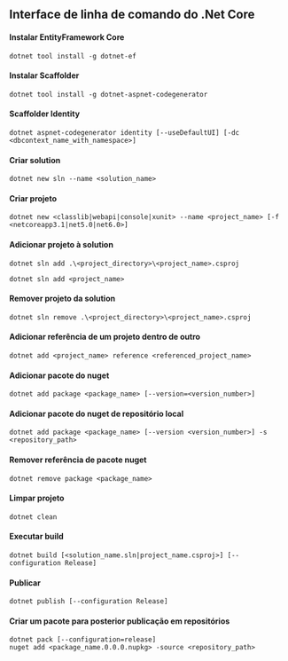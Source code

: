## Interface de linha de comando do .Net Core

#### Instalar EntityFramework Core
```
dotnet tool install -g dotnet-ef
```

#### Instalar Scaffolder
```
dotnet tool install -g dotnet-aspnet-codegenerator
```

#### Scaffolder Identity
```
dotnet aspnet-codegenerator identity [--useDefaultUI] [-dc <dbcontext_name_with_namespace>]
```

#### Criar solution
```
dotnet new sln --name <solution_name>
```

#### Criar projeto
```
dotnet new <classlib|webapi|console|xunit> --name <project_name> [-f <netcoreapp3.1|net5.0|net6.0>]
```

#### Adicionar projeto à solution
```
dotnet sln add .\<project_directory>\<project_name>.csproj
```
```
dotnet sln add <project_name>
```

#### Remover projeto da solution
```
dotnet sln remove .\<project_directory>\<project_name>.csproj
```

#### Adicionar referência de um projeto dentro de outro
```
dotnet add <project_name> reference <referenced_project_name>
```

#### Adicionar pacote do nuget
```
dotnet add package <package_name> [--version=<version_number>]
```

#### Adicionar pacote do nuget de repositório local
```
dotnet add package <package_name> [--version <version_number>] -s <repository_path>
```

#### Remover referência de pacote nuget
```
dotnet remove package <package_name>
```

#### Limpar projeto
```
dotnet clean
```

#### Executar build
```
dotnet build [<solution_name.sln|project_name.csproj>] [--configuration Release]
```

#### Publicar
```
dotnet publish [--configuration Release]
```

#### Criar um pacote para posterior publicação em repositórios
```
dotnet pack [--configuration=release]
nuget add <package_name.0.0.0.nupkg> -source <repository_path>
```
